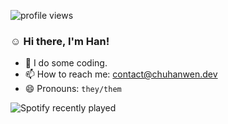 <!--
**chwwhc/chwwhc** is a ✨ _special_ ✨ repository because its `README.md` (this file) appears on your GitHub profile.

Here are some ideas to get you started:

- 🔭 I’m currently working on ...
- 🌱 I’m currently learning ...
- 👯 I’m looking to collaborate on ...
- 🤔 I’m looking for help with ...
- 💬 Ask me about ...
- 📫 How to reach me: ...
- 😄 Pronouns: ...
- ⚡ Fun fact: ...
-->
![profile views](https://komarev.com/ghpvc/?username=chwwhc&style=for-the-badge&color=ff69b4)
### :relaxed: Hi there, I'm Han!

- 🌱 I do some coding.
- 📫 How to reach me: contact@chuhanwen.dev
- 😄 Pronouns: `they/them`

![Spotify recently played](https://spotify-recently-played-readme.vercel.app/api?user=31ipucbbgtms3edvhi6ycunbmsfy&unique=1)

